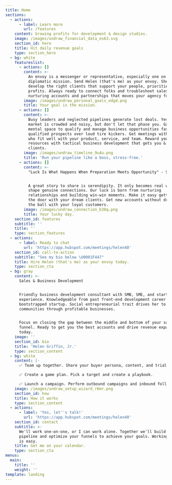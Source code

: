 ```yaml
---
title: Home
sections:
  - actions:
      - label: Learn more
        url: /features
    content: Growing profits for development & design studios.
    image: /images/undraw_financial_data_es63.svg
    section_id: hero
    title: Hit daily revenue goals
    type: section_hero
  - bg: white
    featureslist:
      - actions: []
        content: >-
          An envoy is a messenger or representative, especially one on a
          diplomatic mission. Send Helen (that's me) as your envoy. She'll
          develop the right clients that support your people, priorities, and
          profits. Always ready to connect folks and troubleshoot sales. Love
          nurturing accounts and partnerships that moves your agency forward.
        image: /images/undraw_personal_goals_edgd.png
        title: Your goal is the mission.
      - actions: []
        content: >-
          Busy leaders and neglected pipelines generate lost deals. Yes, the
          market is crowded and noisy, but don't let that phase you. Gain the
          mental space to qualify and manage business opportunities faster. Hear
          qualified prospects over loud tire kickers. Get meetings with clients
          who fit well with your product, service, and team. Reward your finite
          resources with tactical business development that gets you & your
          clients.
        image: /images/undraw_timeline_9u4u.png
        title: 'Run your pipeline like a boss, stress-free.'
      - actions: []
        content: >-
          "Luck Is What Happens When Preparation Meets Opportunity" - Seneca


          A great story to share is serendipity. It only becomes real when we
          shape genuine connections. Our luck is born from nurturing
          relationships and building win-win moments. Make it easy getting in
          the door with your dream clients. Get new accounts without dropping
          the ball with your loyal customers.
        image: /images/undraw_connection_b38q.png
        title: Your lucky day.
    section_id: features
    subtitle: ''
    title: ''
    type: section_features
  - actions:
      - label: Ready to chat
        url: 'https://app.hubspot.com/meetings/helen40'
    section_id: call-to-action
    subtitle: "See my bio below \U0001F447"
    title: Hire Helen (that's me) as your envoy today.
    type: section_cta
  - bg: gray
    content: >-
      Sales & Business Development


      Friendly business development consultant with SMB, SME, and startup sales
      experience. Knowledgeable from past front-end development career and
      bootstrapped startup. Social entrepreneurial trait drives her to grow
      communities through profitable businesses.


      Focus on closing the gap between the middle and bottom of your sales
      funnel. Ready to get you the best accounts and drive revenue expansion
      today.
    image: ''
    section_id: bio
    title: 'Helen Griffin, Jr.'
    type: section_content
  - bg: white
    content: |-
      ✅ Team up together. Share your buyer persona, content, and trial accounts.

      ✅ Create a game plan. Pick a target and create a playbook.

      ✅ Launch a campaign. Perform outbound campaigns and inbound follow-ups.
    image: /images/undraw_setup_wizard_r6mr.png
    section_id: how
    title: How it works
    type: section_content
  - actions:
      - label: 'Yes, let''s talk!'
        url: 'https://app.hubspot.com/meetings/helen40'
    section_id: contact
    subtitle: >-
      We'll work one-on-one, or I can work alone. Together we'll build your
      pipeline and optimize your funnels to achieve your goals. Working together
      is easy.
    title: Get me on your calendar.
    type: section_cta
menus:
  main:
    title: ''
    weight: ''
template: landing
---
```



